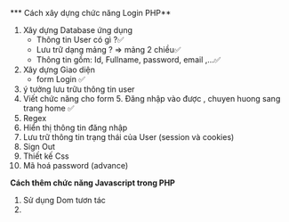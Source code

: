 *** Cách xây dựng chức năng Login PHP**

1. Xây dựng Database ứng dụng
    * Thông tin User có gì ?✅
    * Lưu trữ dạng mảng ? => mảng 2 chiều✅
    * Thông tin gồm: Id, Fullname, password, email ,...✅
2. Xây dựng Giao diện 
   * form Login ✅
3. ý tưởng lưu trữu thông tin user
4. Viết chức năng cho form
   5. Đăng nhập vào được , chuyen huong sang trang home ✅
5. Regex 
6. Hiển thị thông tin đăng nhập
7. Lưu trữ thông tin trạng thái của User (session và cookies)
8. Sign Out
9. Thiết kế Css
10. Mã hoá password (advance)

**Cách thêm chức năng Javascript trong PHP**

1. Sử dụng Dom tươn tác
2. 